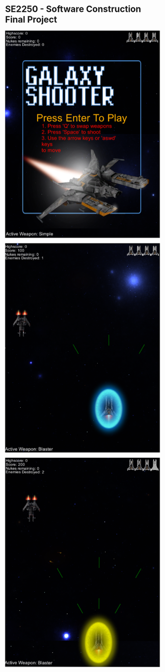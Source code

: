 # SE2250 - Software Construction Final Project

![alt text](Screenshots/TitleScreen.png "Title Screen display")

![alt text](Screenshots/Screenshot1.png "Displaying the player and an enemy!")

![alt text](Screenshots/Screenshot2.png "Displaying gameplay!")
